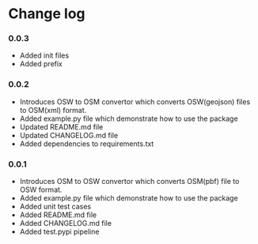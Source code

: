 # Change log

### 0.0.3
- Added init files
- Added prefix


### 0.0.2
- Introduces OSW to OSM convertor which converts OSW(geojson) files to OSM(xml) format.
- Added example.py file which demonstrate how to use the package
- Updated README.md file
- Updated CHANGELOG.md file
- Added dependencies to requirements.txt


### 0.0.1
- Introduces OSM to OSW convertor which converts OSM(pbf) file to OSW format.
- Added example.py file which demonstrate how to use the package
- Added unit test cases
- Added README.md file
- Added CHANGELOG.md file
- Added test.pypi pipeline